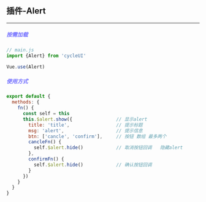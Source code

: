 ## 插件-Alert
--- 
##### <font color='#7370ff'>按需加载</font>
```js
// main.js
import {Alert} from 'cycleUI'

Vue.use(Alert)
```

##### <font color='#7370ff'>使用方式</font>
```js
export default {
  methods: {
    fn() {
      const self = this
      this.$alert.show({                // 显示alert
        title: 'title',                 // 提示标题
        msg: 'alert',                   // 提示信息
        btn: ['cancle', 'confirm'],     // 按钮 数组 最多两个
        cancleFn() {
          self.$alert.hide()            // 取消按钮回调   隐藏alert
        },
        confirmFn() {
          self.$alert.hide()            // 确认按钮回调
        }
      })
    }
  }
}
```